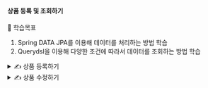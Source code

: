 #### 상품 등록 및 조회하기

🎯 학습목표

1. Spring DATA JPA를 이용해 데이터를 처리하는 방법 학습
2. Querydsl을 이용해 다양한 조건에 따라서 데이터를 조회하는 방법 학습

<details>
<summary>✍️ 상품 등록하기</summary>
<br>

|item|
|---|
|item_id (PK)|
|item_nm|
|price|
|stock_number|
|item_detail|
|item_sell_status|

|item_img|
|---|
|item_img_id (PK)|
|item_id (FK)|
|image_name|
|ori_img_name|
|img_url|
|rep_img_yn|

</details>

<details>
<summary>✍️ 상품 수정하기</summary>
<br>

</details>
